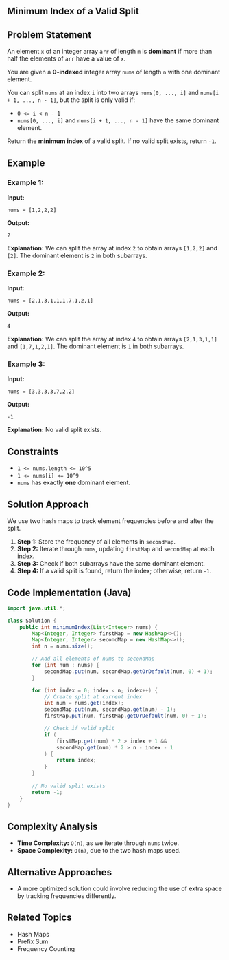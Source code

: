 ## Minimum Index of a Valid Split

## Problem Statement
An element `x` of an integer array `arr` of length `m` is **dominant** if more than half the elements of `arr` have a value of `x`.

You are given a **0-indexed** integer array `nums` of length `n` with one dominant element.

You can split `nums` at an index `i` into two arrays `nums[0, ..., i]` and `nums[i + 1, ..., n - 1]`, but the split is only valid if:
- `0 <= i < n - 1`
- `nums[0, ..., i]` and `nums[i + 1, ..., n - 1]` have the same dominant element.

Return the **minimum index** of a valid split. If no valid split exists, return `-1`.

## Example
### Example 1:
**Input:**
```plaintext
nums = [1,2,2,2]
```
**Output:**
```plaintext
2
```
**Explanation:**
We can split the array at index `2` to obtain arrays `[1,2,2]` and `[2]`. The dominant element is `2` in both subarrays.

### Example 2:
**Input:**
```plaintext
nums = [2,1,3,1,1,1,7,1,2,1]
```
**Output:**
```plaintext
4
```
**Explanation:**
We can split the array at index `4` to obtain arrays `[2,1,3,1,1]` and `[1,7,1,2,1]`. The dominant element is `1` in both subarrays.

### Example 3:
**Input:**
```plaintext
nums = [3,3,3,3,7,2,2]
```
**Output:**
```plaintext
-1
```
**Explanation:**
No valid split exists.

## Constraints
- `1 <= nums.length <= 10^5`
- `1 <= nums[i] <= 10^9`
- `nums` has exactly **one** dominant element.

## Solution Approach
We use two hash maps to track element frequencies before and after the split.
1. **Step 1:** Store the frequency of all elements in `secondMap`.
2. **Step 2:** Iterate through `nums`, updating `firstMap` and `secondMap` at each index.
3. **Step 3:** Check if both subarrays have the same dominant element.
4. **Step 4:** If a valid split is found, return the index; otherwise, return `-1`.

## Code Implementation (Java)
```java
import java.util.*;

class Solution {
    public int minimumIndex(List<Integer> nums) {
        Map<Integer, Integer> firstMap = new HashMap<>();
        Map<Integer, Integer> secondMap = new HashMap<>();
        int n = nums.size();

        // Add all elements of nums to secondMap
        for (int num : nums) {
            secondMap.put(num, secondMap.getOrDefault(num, 0) + 1);
        }

        for (int index = 0; index < n; index++) {
            // Create split at current index
            int num = nums.get(index);
            secondMap.put(num, secondMap.get(num) - 1);
            firstMap.put(num, firstMap.getOrDefault(num, 0) + 1);

            // Check if valid split
            if (
                firstMap.get(num) * 2 > index + 1 &&
                secondMap.get(num) * 2 > n - index - 1
            ) {
                return index;
            }
        }
        
        // No valid split exists
        return -1;
    }
}
```

## Complexity Analysis
- **Time Complexity:** `O(n)`, as we iterate through `nums` twice.
- **Space Complexity:** `O(n)`, due to the two hash maps used.

## Alternative Approaches
- A more optimized solution could involve reducing the use of extra space by tracking frequencies differently.

## Related Topics
- Hash Maps
- Prefix Sum
- Frequency Counting

    
